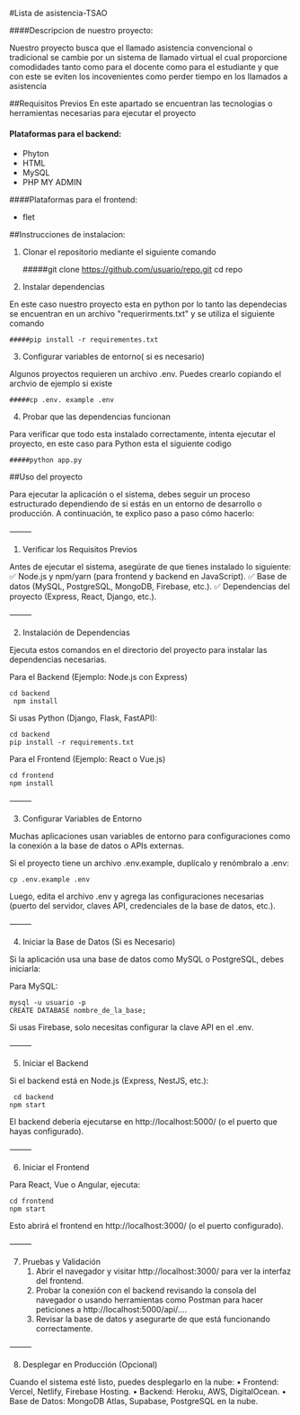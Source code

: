 #Lista de asistencia-TSAO

####Descripcion de nuestro proyecto:
<P>
Nuestro proyecto busca que el llamado asistencia convencional o tradicional se cambie por un sistema de llamado virtual el cual proporcione comodidades tanto como para el docente como para el estudiante y que con este se eviten los incovenientes como perder tiempo en los llamados a asistencia 
</P>

##Requisitos Previos
En este apartado se encuentran las tecnologias o herramientas necesarias para ejecutar el proyecto

#### Plataformas para el backend:
- Phyton
- HTML
- MySQL
- PHP MY ADMIN

####Plataformas para el frontend:
- flet


##Instrucciones de instalacion:

1. Clonar el repositorio mediante el siguiente comando

   #####git clone https://github.com/usuario/repo.git cd repo 


2. Instalar dependencias

En este caso nuestro proyecto esta en python por lo tanto las dependecias se encuentran en un archivo "requerirments.txt" y se utiliza el siguiente comando

    #####pip install -r requirementes.txt


3. Configurar variables de entorno( si es necesario)

Algunos proyectos requieren un archivo  .env. Puedes crearlo copiando el archvio de ejemplo si existe

    #####cp .env. example .env



4. Probar que las dependencias funcionan

Para verificar que todo esta instalado correctamente, intenta ejecutar el proyecto, en este caso para Python esta el siguiente codigo

    #####python app.py






##Uso del proyecto

Para ejecutar la aplicación o el sistema, debes seguir un proceso estructurado dependiendo de si estás en un entorno de desarrollo o producción. A continuación, te explico paso a paso cómo hacerlo:

⸻

1. Verificar los Requisitos Previos

Antes de ejecutar el sistema, asegúrate de que tienes instalado lo siguiente:
✅ Node.js y npm/yarn (para frontend y backend en JavaScript).
✅ Base de datos (MySQL, PostgreSQL, MongoDB, Firebase, etc.).
✅ Dependencias del proyecto (Express, React, Django, etc.).

⸻

2. Instalación de Dependencias

Ejecuta estos comandos en el directorio del proyecto para instalar las dependencias necesarias.

Para el Backend (Ejemplo: Node.js con Express)

    cd backend
     npm install

Si usas Python (Django, Flask, FastAPI):

    cd backend
    pip install -r requirements.txt

Para el Frontend (Ejemplo: React o Vue.js)

    cd frontend
    npm install



⸻

3. Configurar Variables de Entorno

Muchas aplicaciones usan variables de entorno para configuraciones como la conexión a la base de datos o APIs externas.

Si el proyecto tiene un archivo .env.example, duplícalo y renómbralo a .env:

    cp .env.example .env

Luego, edita el archivo .env y agrega las configuraciones necesarias (puerto del servidor, claves API, credenciales de la base de datos, etc.).

⸻

4. Iniciar la Base de Datos (Si es Necesario)

Si la aplicación usa una base de datos como MySQL o PostgreSQL, debes iniciarla:

Para MySQL:

    mysql -u usuario -p
    CREATE DATABASE nombre_de_la_base;


Si usas Firebase, solo necesitas configurar la clave API en el .env.

⸻

5. Iniciar el Backend

Si el backend está en Node.js (Express, NestJS, etc.):

     cd backend
    npm start


El backend debería ejecutarse en http://localhost:5000/ (o el puerto que hayas configurado).

⸻

6. Iniciar el Frontend

Para React, Vue o Angular, ejecuta:

    cd frontend
    npm start

Esto abrirá el frontend en http://localhost:3000/ (o el puerto configurado).

⸻

7. Pruebas y Validación
	1.	Abrir el navegador y visitar http://localhost:3000/ para ver la interfaz del frontend.
	2.	Probar la conexión con el backend revisando la consola del navegador o usando herramientas como Postman para hacer peticiones a http://localhost:5000/api/....
	3.	Revisar la base de datos y asegurarte de que está funcionando correctamente.

⸻

8. Desplegar en Producción (Opcional)

Cuando el sistema esté listo, puedes desplegarlo en la nube:
	•	Frontend: Vercel, Netlify, Firebase Hosting.
	•	Backend: Heroku, AWS, DigitalOcean.
	•	Base de Datos: MongoDB Atlas, Supabase, PostgreSQL en la nube.





